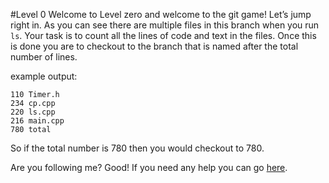 #Level 0
Welcome to Level zero and welcome to the git game! 
Let’s jump right in. 
As you can see there are multiple files in this branch when you run ```ls```. 
Your task is to count all the lines of code and text in the files.
Once this is done you are to checkout to the branch that is named after the total number of lines. 

example output:

    110 Timer.h
    234 cp.cpp
    220 ls.cpp
    216 main.cpp
    780 total

So if the total number is 780 then you would checkout to 780.
 
Are you following me? 
Good!
If you need any help you can go [here](http://stackoverflow.com/questions/4822471/count-number-of-lines-in-a-git-r).
